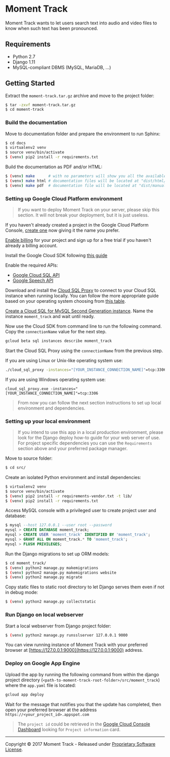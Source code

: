 # Moment Track

Moment Track wants to let users search text into audio and video files to know
when such text has been pronounced.

## Requirements

- Python 2.7
- Django 1.11
- MySQL-compliant DBMS (MySQL, MariaDB, …)

## Getting Started

Extract the `moment-track.tar.gz` archive and move to the project folder:

```bash
$ tar -zxvf moment-track.tar.gz
$ cd moment-track
```


### Build the documentation

Move to documentation folder and prepare the environment to run Sphinx:

```bash
$ cd docs
$ virtualenv2 venv
$ source venv/bin/activate
$ (venv) pip2 install -r requirements.txt
```

Build the documentation as PDF and/or HTML:

```bash
$ (venv) make      # with no parameters will show you all the available options
$ (venv) make html # documentation files will be located at "dist/html/"
$ (venv) make pdf  # documentation file will be located at "dist/manual.pdf"
```

### Setting up Google Cloud Platform environment

> If you want to deploy Moment Track on your server, please skip this section.
> It will not break your deployment, but it is just useless.

If you haven't already created a project in the Google Cloud Platform Console,
[create one](https://console.cloud.google.com/) now giving it the name you
prefer.

[Enable billing](https://console.cloud.google.com/project/_/settings) for
your project and sign up for a free trial if you haven't already a billing
account.

Install the Google Cloud SDK following [this guide](https://cloud.google.com/sdk/docs/)

Enable the required APIs:

- [Google Cloud SQL API](https://console.cloud.google.com/flows/enableapi?apiid=sqladmin.googleapis.com&showconfirmation=true "Click to automatically enable Google CLoud API for your project")
- [Google Speech API](https://console.cloud.google.com/flows/enableapi?apiid=speech.googleapis.com&showconfirmation=true "Click to automatically enable Google Speech API for your project")

Download and install the [Cloud SQL Proxy](https://cloud.google.com/sql/docs/sql-proxy "Click to learn more on Google Cloud SQL Proxy")
to connect to your Cloud SQL instance when running locally. You can follow the
more appropriate guide based on your operating system choosing from
[this table](https://cloud.google.com/python/django/appengine#install_the_sql_proxy).

[Create a Cloud SQL for MySQL Second Generation instance](https://cloud.google.com/sql/docs/mysql/create-instance).
Name the instance `moment_track` and wait until ready.

Now use the Cloud SDK from command line to run the following command. Copy the
`connectionName` value for the next step.

```bash
gcloud beta sql instances describe moment_track
```

Start the Cloud SQL Proxy using the `connectionName` from the previous step.

If you are using Linux or Unix-like operating system use:

```bash
./cloud_sql_proxy -instances="[YOUR_INSTANCE_CONNECTION_NAME]"=tcp:3306
```

If you are using Windows operating system use:

```
cloud_sql_proxy.exe -instances="[YOUR_INSTANCE_CONNECTION_NAME]"=tcp:3306
```

> From now you can follow the next section instructions to set up local
> environment and dependencies.

### Setting up your local environment

> If you intend to use this app in a local production environment, please look
> for the Django deploy how-to guide for your web server of use.
> For project specific dependencies you can use the `Requirements` section
> above and your preferred package manager.

Move to source folder:

```bash
$ cd src/
```

Create an isolated Python environment and install dependencies:

```bash
$ virtualenv2 venv
$ source venv/bin/activate
$ (venv) pip2 install -r requirements-vendor.txt -t lib/
$ (venv) pip2 install -r requirements.txt
```

Access MySQL console with a privileged user to create project user and
database:

```sql
$ mysql --host 127.0.0.1 --user root --password
mysql > CREATE DATABASE moment_track;
mysql > CREATE USER 'moment_track' IDENTIFIED BY 'moment_track';
mysql > GRANT ALL ON moment_track.* TO 'moment_track';
mysql > FLUSH PRIVILEGES;
```

Run the Django migrations to set up ORM models:

```bash
$ cd moment_track/
$ (venv) python2 manage.py makemigrations
$ (venv) python2 manage.py makemigrations website
$ (venv) python2 manage.py migrate
```

Copy static files to static root directory to let Django serves them even if
not in debug mode:

```bash
$ (venv) python2 manage.py collectstatic
```

### Run Django on local webserver

Start a local webserver from Django project folder:

```bash
$ (venv) python2 manage.py runsslserver 127.0.0.1 9000
```

You can view running instance of Moment Track with your preferred browser at
[https://127.0.0.1:9000](https://127.0.0.1:9000) address.

### Deploy on Google App Engine

Upload the app by running the following command from within the django project
directory (`<path-to-moment-track-root-folder>/src/moment_track`) where the
`app.yaml` file is located:

```bash
gcloud app deploy
```

Wait for the message that notifies you that the update has completed, then open
your preferred browser at the address `https://<your_project_id>.appspot.com`

> The `project id` could be retrieved in the
> [Google Cloud Console Dashboard](https://console.cloud.google.com/home/dashboard)
> looking for `Project information` card.

***

Copyright © 2017 Moment Track - Released under
[Proprietary Software License](LICENSE).

